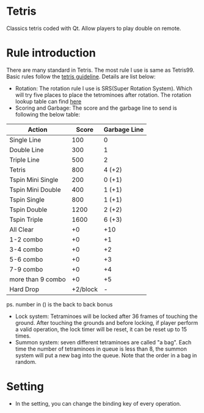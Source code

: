 # Tetris
Classics tetris coded with Qt. Allow players to play double on remote. 

# Rule introduction
There are many standard in Tetris. The most rule I use is same as Tetris99. Basic rules follow the [tetris guideline](https://tetris.fandom.com/wiki/Tetris_Guideline). Details are list below:

- Rotation: The rotation rule I use is SRS(Super Rotation System). Which will try five places to place the tetrominoes after rotation. The rotation lookup table can find [here](https://tetris.fandom.com/wiki/SRS)
- Scoring and Garbage: The score and the garbage line to send is following the below table:

| Action            | Score    | Garbage Line |
|-------------------|----------|--------------|
| Single Line       | 100      | 0            |
| Double Line       | 300      | 1            |
| Triple Line       | 500      | 2            |
| Tetris            | 800      | 4 (+2)       |
| Tspin Mini Single | 200      | 0 (+1)       |
| Tspin Mini Double | 400      | 1 (+1)       |
| Tspin Single      | 800      | 1 (+1)       |
| Tspin Double      | 1200     | 2 (+2)       |
| Tspin Triple      | 1600     | 6 (+3)       |
| All Clear         | +0       | +10          |
| 1-2 combo         | +0       | +1           |
| 3-4 combo         | +0       | +2           |
| 5-6 combo         | +0       | +3           |
| 7-9 combo         | +0       | +4           |
| more than 9 combo | +0       | +5           |
| Hard Drop         | +2/block | -            |

ps. number in () is the back to back bonus

- Lock system: Tetraminoes will be locked after 36 frames of touching the ground.
  After touching the grounds and before locking, if player perform a valid operation, the lock timer will be reset, it can be reset up to 15 times.
- Summon system: seven different tetraminoes are called "a bag".
  Each time the number of tetraminoes in queue is less than 8, the summon system will put a new bag into the queue.
  Note that the order in a bag in random.

# Setting
- In the setting, you can change the binding key of every operation.
